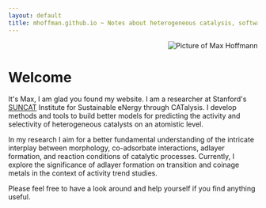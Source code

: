 ```yaml
---
layout: default
title: mhoffman.github.io ~ Notes about heterogeneous catalysis, software, and more.
---
```


<div align="right">
    <image src="{{ site.url}}/images/MH_cropped.png" alt="Picture of Max Hoffmann"/>
</div>

# Welcome

It's Max, I am glad you found my website. I am a researcher at Stanford's [SUNCAT](http://suncat.slac.stanford.edu/) Institute for Sustainable eNergy through CATalysis. I develop methods and tools to build better models for predicting the activity and selectivity of heterogeneous catalysts on an atomistic level. 

In my research I aim for a better fundamental understanding of the intricate interplay between morphology, co-adsorbate interactions, adlayer formation, and reaction conditions of catalytic processes. Currently, I explore the significance of adlayer formation on transition and coinage metals in the context of activity trend studies.

Please feel free to have a look around and help yourself if you find anything useful.
